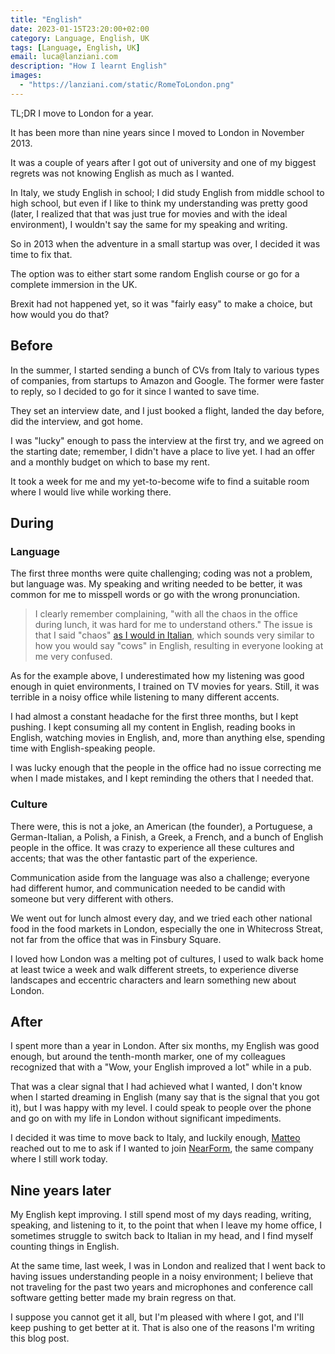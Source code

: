 ```yaml
---
title: "English"
date: 2023-01-15T23:20:00+02:00
category: Language, English, UK
tags: [Language, English, UK]
email: luca@lanziani.com
description: "How I learnt English"
images:
  - "https://lanziani.com/static/RomeToLondon.png"
---
```


TL;DR I move to London for a year.

It has been more than nine years since I moved to London in November 2013.

It was a couple of years after I got out of university and one of my biggest regrets was not knowing English as much as I wanted.

<!--more-->

In Italy, we study English in school; I did study English from middle school to high school, but even if I like to think my understanding was pretty good (later, I realized that that was just true for movies and with the ideal environment), I wouldn't say the same for my speaking and writing.

So in 2013 when the adventure in a small startup was over, I decided it was time to fix that.

The option was to either start some random English course or go for a complete immersion in the UK.

Brexit had not happened yet, so it was "fairly easy" to make a choice, but how would you do that?

## Before

In the summer, I started sending a bunch of CVs from Italy to various types of companies, from startups to Amazon and Google. The former were faster to reply, so I decided to go for it since I wanted to save time.

They set an interview date, and I just booked a flight, landed the day before, did the interview, and got home.

I was "lucky" enough to pass the interview at the first try, and we agreed on the starting date; remember, I didn't have a place to live yet. I had an offer and a monthly budget on which to base my rent.

It took a week for me and my yet-to-become wife to find a suitable room where I would live while working there.

## During

### Language

The first three months were quite challenging; coding was not a problem, but language was. My speaking and writing needed to be better, it was common for me to misspell words or go with the wrong pronunciation.

> I clearly remember complaining, "with all the chaos in the office during lunch, it was hard for me to understand others."
> The issue is that I said "chaos" [as I would in Italian](https://translate.google.com/?sl=it&tl=en&text=caos&op=translate), which sounds very similar to how you would say "cows" in English, resulting in everyone looking at me very confused.

As for the example above, I underestimated how my listening was good enough in quiet environments, I trained on TV movies for years. Still, it was terrible in a noisy office while listening to many different accents.

I had almost a constant headache for the first three months, but I kept pushing. I kept consuming all my content in English, reading books in English, watching movies in English, and, more than anything else, spending time with English-speaking people.

I was lucky enough that the people in the office had no issue correcting me when I made mistakes, and I kept reminding the others that I needed that.

### Culture

There were, this is not a joke, an American (the founder), a Portuguese, a German-Italian, a Polish, a Finish, a Greek, a French, and a bunch of English people in the office. It was crazy to experience all these cultures and accents; that was the other fantastic part of the experience.

Communication aside from the language was also a challenge; everyone had different humor, and communication needed to be candid with someone but very different with others.

We went out for lunch almost every day, and we tried each other national food in the food markets in London, especially the one in Whitecross Streat, not far from the office that was in Finsbury Square.

I loved how London was a melting pot of cultures, I used to walk back home at least twice a week and walk different streets, to experience diverse landscapes and eccentric characters and learn something new about London.

## After

I spent more than a year in London. After six months, my English was good enough, but around the tenth-month marker, one of my colleagues recognized that with a "Wow, your English improved a lot" while in a pub.

That was a clear signal that I had achieved what I wanted, I don't know when I started dreaming in English (many say that is the signal that you got it), but I was happy with my level. I could speak to people over the phone and go on with my life in London without significant impediments.

I decided it was time to move back to Italy, and luckily enough, [Matteo](https://nodeland.dev/) reached out to me to ask if I wanted to join [NearForm](https://nearform.com), the same company where I still work today.

## Nine years later

My English kept improving. I still spend most of my days reading, writing, speaking, and listening to it, to the point that when I leave my home office, I sometimes struggle to switch back to Italian in my head, and I find myself counting things in English.

At the same time, last week, I was in London and realized that I went back to having issues understanding people in a noisy environment; I believe that not traveling for the past two years and microphones and conference call software getting better made my brain regress on that.

I suppose you cannot get it all, but I'm pleased with where I got, and I'll keep pushing to get better at it. That is also one of the reasons I'm writing this blog post.
